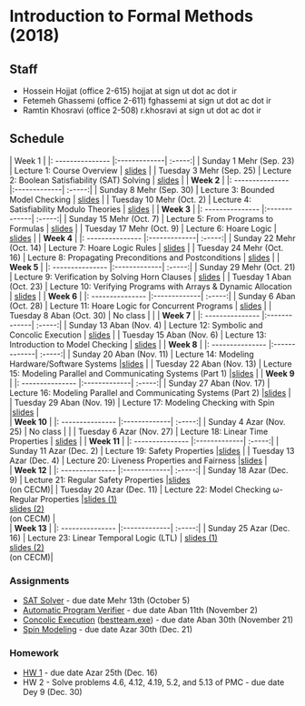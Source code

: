 ---
---
&#8291;
# Introduction to Formal Methods (2018)

## Staff
  - Hossein Hojjat  (office 2-615) hojjat at sign ut dot ac dot ir
  - Fetemeh Ghassemi (office 2-611) fghassemi at sign ut dot ac dot ir
  - Ramtin Khosravi (office 2-508) r.khosravi at sign ut dot ac dot ir

## Schedule

|  Week 1 |
|: --------------- |:-------------| :-----:|
| Sunday  1 Mehr  (Sep. 23)   | Lecture 1: Course Overview | [slides](https://ifm97.github.io/lectures/ifm-lect1.pdf) |
| Tuesday 3 Mehr   (Sep. 25)    | Lecture 2: Boolean Satisfiability (SAT) Solving | [slides](https://ifm97.github.io/lectures/ifm-lect2.pdf) |
|  **Week 2** |
|: --------------- |:-------------| :-----:|
| Sunday  8 Mehr  (Sep. 30)   | Lecture 3: Bounded Model Checking | [slides](https://ifm97.github.io/lectures/ifm-lect3.pdf) |
| Tuesday 10 Mehr   (Oct. 2)   | Lecture 4: Satisfiability Modulo Theories | [slides](https://ifm97.github.io/lectures/ifm-lect4.pdf) |
|  **Week 3** |
|: --------------- |:-------------| :-----:|
| Sunday  15 Mehr  (Oct. 7)   | Lecture 5: From Programs to Formulas | [slides](https://ifm97.github.io/lectures/ifm-lect5.pdf) |
| Tuesday 17 Mehr  (Oct. 9)   | Lecture 6: Hoare Logic | [slides](https://ifm97.github.io/lectures/ifm-lect6.pdf) |
|  **Week 4** |
|: --------------- |:-------------| :-----:|
| Sunday  22 Mehr  (Oct. 14)   | Lecture 7: Hoare Logic Rules | [slides](https://ifm97.github.io/lectures/ifm-lect7.pdf) |
| Tuesday 24 Mehr  (Oct. 16)   | Lecture 8: Propagating Preconditions and Postconditions | [slides](https://ifm97.github.io/lectures/ifm-lect8.pdf) |
|  **Week 5** |
|: --------------- |:-------------| :-----:|
| Sunday  29 Mehr  (Oct. 21)   | Lecture 9: Verification by Solving Horn Clauses | [slides](https://ifm97.github.io/lectures/ifm-lect9.pdf) |
| Tuesday  1 Aban  (Oct. 23)   | Lecture 10: Verifying Programs with Arrays & Dynamic Allocation | [slides](https://ifm97.github.io/lectures/ifm-lect10.pdf) |
|  **Week 6** |
|: --------------- |:-------------| :-----:|
| Sunday  6 Aban  (Oct. 28)   | Lecture 11: Hoare Logic for Concurrent Programs | [slides](https://ifm97.github.io/lectures/ifm-lect11.pdf) |
| Tuesday 8 Aban  (Oct. 30)   | No class |  |
|  **Week 7** |
|: --------------- |:-------------| :-----:|
| Sunday  13 Aban  (Nov. 4)   | Lecture 12: Symbolic and Concolic Execution | [slides](https://ifm97.github.io/lectures/ifm-lect12.pdf) |
| Tuesday 15 Aban  (Nov. 6)   | Lecture 13: Introduction to Model Checking | [slides](https://ifm97.github.io/lectures/ifm-lect13.pdf) |
|  **Week 8** |
|: --------------- |:-------------| :-----:|
| Sunday  20 Aban  (Nov. 11)   | Lecture 14: Modeling Hardware/Software Systems |[slides](https://ifm97.github.io/lectures/ifm-lect14.pdf) |
| Tuesday  22 Aban  (Nov. 13)   | Lecture 15: Modeling Parallel and Communicating Systems (Part 1) |[slides](https://ifm97.github.io/lectures/ifm-lect15.pdf) |
|  **Week 9** |
|: --------------- |:-------------| :-----:|
| Sunday  27 Aban  (Nov. 17)   | Lecture 16: Modeling Parallel and Communicating Systems (Part 2) |[slides](https://ifm97.github.io/lectures/ifm-lect16.pdf) |
| Tuesday  29 Aban  (Nov. 19)   | Lecture 17: Modeling Checking with Spin |[slides](https://ifm97.github.io/lectures/ifm-lect17.pdf)  |  
|  **Week 10** |
|: --------------- |:-------------| :-----:|
| Sunday  4 Azar  (Nov. 25)   | No class |  |
| Tuesday  6 Azar  (Nov. 27)   | Lecture 18: Linear Time Properties | [slides](https://ifm97.github.io/lectures/ifm-lect18.pdf) |
|  **Week 11** |
|: --------------- |:-------------| :-----:|
| Sunday  11 Azar  (Dec. 2)   | Lecture 19: Safety Properties |[slides](https://ifm97.github.io/lectures/ifm-lect19.pdf) |
| Tuesday  13 Azar  (Dec. 4)   | Lecture 20: Liveness Properties and Fairness |[slides](https://ifm97.github.io/lectures/ifm-lect20.pdf)  |  
|  **Week 12** |
|: --------------- |:-------------| :-----:|
| Sunday  18 Azar  (Dec. 9)   | Lecture 21: Regular Safety Properties |[slides](https://cecm.ut.ac.ir/mod/resource/view.php?id=77916)<br/> (on&nbsp;CECM)|
| Tuesday  20 Azar  (Dec. 11)   | Lecture 22: Model Checking ω-Regular Properties |[slides (1)](https://cecm.ut.ac.ir/mod/resource/view.php?id=77917)<br/>[slides (2)](https://cecm.ut.ac.ir/mod/resource/view.php?id=77919)<br/>(on&nbsp;CECM) |  
|  **Week 13** |
|: --------------- |:-------------| :-----:|
| Sunday  25 Azar  (Dec. 16)   | Lecture 23: Linear Temporal Logic (LTL) | [slides (1)](https://cecm.ut.ac.ir/mod/resource/view.php?id=77918)<br/>[slides (2)](https://cecm.ut.ac.ir/mod/resource/view.php?id=77914)<br/>(on&nbsp;CECM)|



### Assignments

- [SAT Solver](https://ifm97.github.io/assignments/SAT-solver.pdf) - due date Mehr 13th (October 5)
- [Automatic Program Verifier](https://ifm97.github.io/assignments/Verifier.pdf) - due date Aban 11th (November 2)
- [Concolic Execution](https://ifm97.github.io/assignments/Concolic.pdf) ([bestteam.exe](https://ifm97.github.io/assignments/bestteam.exe)) - due date Aban 30th (November 21)
- [Spin Modeling](https://ifm97.github.io/assignments/SpinCA.pdf) - due date Azar 30th (Dec. 21)

### Homework
- [HW 1](https://ifm97.github.io/assignments/HW1.pdf) - due date Azar 25th (Dec. 16)
- HW 2 - Solve problems 4.6, 4.12, 4.19, 5.2, and 5.13 of PMC - due date Dey 9 (Dec. 30)
